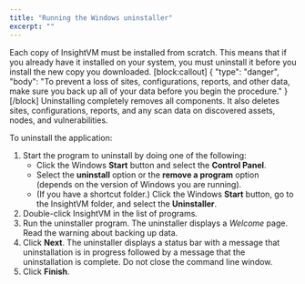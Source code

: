 ```yaml
---
title: "Running the Windows uninstaller"
excerpt: ""
---
```

Each copy of InsightVM must be installed from scratch. This means that if you already have it installed on your system, you must uninstall it before you install the new copy you downloaded.
[block:callout]
{
  "type": "danger",
  "body": "To prevent a loss of sites, configurations, reports, and other data, make sure you back up all of your data before you begin the procedure."
}
[/block]
Uninstalling completely removes all components. It also deletes sites, configurations, reports, and any scan data on discovered assets, nodes, and vulnerabilities.

To uninstall the application:
1. Start the program to uninstall by doing one of the following:
   * Click the Windows **Start** button and select the **Control Panel**.
   * Select the **uninstall** option or the **remove a program** option (depends on the version of Windows you are running).
   * (If you have a shortcut folder.) Click the Windows **Start** button, go to the InsightVM folder, and select the **Uninstaller**.
2. Double-click InsightVM in the list of programs.
3. Run the uninstaller program.
The uninstaller displays a _Welcome_ page. Read the warning about backing up data.
4. Click **Next**.
The uninstaller displays a status bar with a message that uninstallation is in progress followed by a message that the uninstallation is complete.
Do not close the command line window.
5. Click **Finish**.
